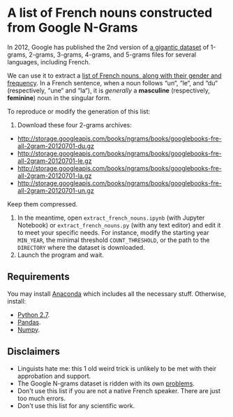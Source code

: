 # A list of French nouns constructed from Google N-Grams

In 2012, Google has published the 2nd version of [a gigantic dataset](http://storage.googleapis.com/books/ngrams/books/datasetsv2.html) of 1-grams, 2-grams, 3-grams, 4-grams, and 5-grams files for several languages, including French.

We can use it to extract a [list of French nouns, along with their gender and frequency](french_nouns.tsv). In a French sentence, when a noun follows “un“, “le“, and “du“ (respectively, “une“ and “la“), it is _generally_ a **masculine** (respectively, **feminine**) noun in the singular form.

To reproduce or modify the generation of this list:

1. Download these four 2-grams archives:
  - http://storage.googleapis.com/books/ngrams/books/googlebooks-fre-all-2gram-20120701-du.gz
  - http://storage.googleapis.com/books/ngrams/books/googlebooks-fre-all-2gram-20120701-le.gz
  - http://storage.googleapis.com/books/ngrams/books/googlebooks-fre-all-2gram-20120701-la.gz
  - http://storage.googleapis.com/books/ngrams/books/googlebooks-fre-all-2gram-20120701-un.gz
  
  Keep them compressed.
1. In the meantime, open `extract_french_nouns.ipynb` (with Jupyter Notebook) or `extract_french_nouns.py` (with any text editor) and edit it to meet your specific needs. For instance, modify the starting year `MIN_YEAR`, the minimal threshold `COUNT_THRESHOLD`, or the path to the `DIRECTORY` where the dataset is downloaded.
1. Launch the program and wait.

## Requirements

You may install [Anaconda](https://www.continuum.io/downloads) which includes all the necessary stuff. Otherwise, install:

- [Python 2.7](https://www.python.org/downloads/).
- [Pandas](http://pandas.pydata.org/pandas-docs/stable/install.html).
- [Numpy](http://www.scipy.org/scipylib/download.html).

## Disclaimers

- Linguists hate me: this 1 old weird trick is unlikely to be met with their approbation and support.
- The Google N-grams dataset is ridden with its own [problems](https://en.wikipedia.org/wiki/Google_Ngram_Viewer#Criticism).
- Don't use this list if you are not a native French speaker. There are just too much errors.
- Don't use this list for any scientific work.
